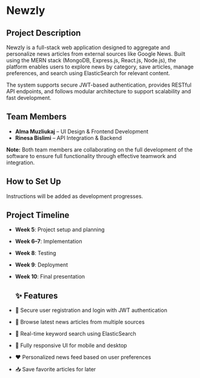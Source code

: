 # Newzly

## Project Description
Newzly is a full-stack web application designed to aggregate and personalize news articles from external sources like Google News. Built using the MERN stack (MongoDB, Express.js, React.js, Node.js), the platform enables users to explore news by category, save articles, manage preferences, and search using ElasticSearch for relevant content.

The system supports secure JWT-based authentication, provides RESTful API endpoints, and follows modular architecture to support scalability and fast development.

## Team Members
- **Alma Muzliukaj** – UI Design & Frontend Development
- **Rinesa Bislimi** – API Integration & Backend

**Note:** Both team members are collaborating on the full development of the software to ensure full functionality through effective teamwork and integration.

## How to Set Up
Instructions will be added as development progresses.

## Project Timeline
- **Week 5**: Project setup and planning
- **Week 6–7**: Implementation
- **Week 8**: Testing
- **Week 9**: Deployment
- **Week 10**: Final presentation

  ## ✨ Features
- 🔐 Secure user registration and login with JWT authentication
- 📄 Browse latest news articles from multiple sources
- 🔎 Real-time keyword search using ElasticSearch
- 📱 Fully responsive UI for mobile and desktop
- ❤️ Personalized news feed based on user preferences
- 📥 Save favorite articles for later

